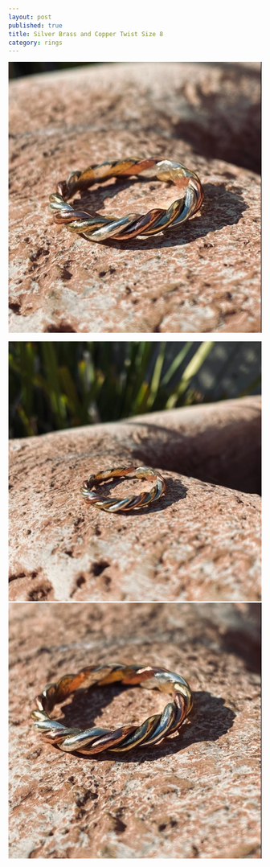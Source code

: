 ```yaml
---
layout: post
published: true
title: Silver Brass and Copper Twist Size 8
category: rings
---
```

![twist_silver_brass_copper_8.jpg](/images/jewelry/rings/twist_silver_brass_copper_8.jpg)
<!--more-->
![twist_silver_brass_copper_8-2.jpg](/images/jewelry/rings/twist_silver_brass_copper_8-2.jpg)
![twist_silver_brass_copper_8-3.jpg](/images/jewelry/rings/twist_silver_brass_copper_8-3.jpg)